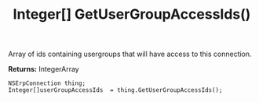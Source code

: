 ﻿---
uid: crmscript_ref_NSErpConnection_GetUserGroupAccessIds
title: Integer[] GetUserGroupAccessIds()
intellisense: NSErpConnection.GetUserGroupAccessIds
keywords: NSErpConnection, GetUserGroupAccessIds
so.topic: reference
---

Array of ids containing usergroups that will have access to this connection.

**Returns:** IntegerArray


```crmscript
NSErpConnection thing;
Integer[]userGroupAccessIds  = thing.GetUserGroupAccessIds();
```


